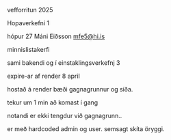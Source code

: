 vefforritun 2025 

Hopaverkefni 1 

hópur 27
Máni Eiðsson  mfe5@hi.is 

minnislistakerfi

sami bakendi og í einstaklingsverkefnj 3 

expire-ar af render 8 april

hostað á render  bæði gagnagrunnur og síða.

tekur um 1 min að komast í gang


notandi er ekki tengdur við gagnagrunn..


er með hardcoded admin og user. semsagt skíta öryggi.
